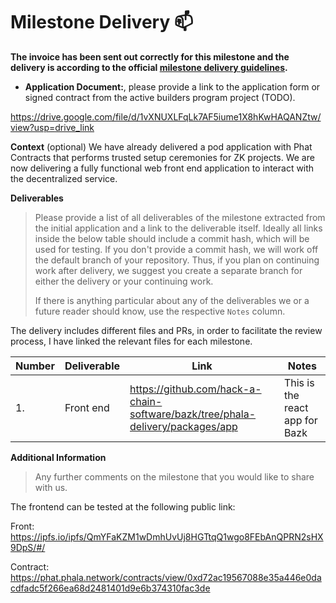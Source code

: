 # Milestone Delivery :mailbox:

**The invoice has been sent out correctly for this milestone and the delivery is according to the official [milestone delivery guidelines](../../support/milestone-deliverables-guidelines.md).**

* **Application Document:**, please provide a link to the application form or signed contract from the active builders program project (TODO).

https://drive.google.com/file/d/1vXNUXLFqLk7AF5iume1X8hKwHAQANZtw/view?usp=drive_link

**Context** (optional)
We have already delivered a pod application with Phat Contracts that performs trusted setup ceremonies for ZK projects. We are now delivering a fully functional web front end application to interact with the decentralized service.

**Deliverables**
> Please provide a list of all deliverables of the milestone extracted from the initial application and a link to the deliverable itself. Ideally all links inside the below table should include a commit hash, which will be used for testing. If you don't provide a commit hash, we will work off the default branch of your repository. Thus, if you plan on continuing work after delivery, we suggest you create a separate branch for either the delivery or your continuing work.
>
> If there is anything particular about any of the deliverables we or a future reader should know, use the respective `Notes` column.

The delivery includes different files and PRs, in order to facilitate the review process, I have linked the relevant files for each milestone.

| Number | Deliverable | Link | Notes |
| ------------- | ------------- | ------------- |------------- |
| 1. | Front end |https://github.com/hack-a-chain-software/bazk/tree/phala-delivery/packages/app| This is the react app for Bazk | 

**Additional Information**
> Any further comments on the milestone that you would like to share with us.

The frontend can be tested at the following public link:

Front: https://ipfs.io/ipfs/QmYFaKZM1wDmhUvUj8HGTtqQ1wgo8FEbAnQPRN2sHX9DpS/#/

Contract: https://phat.phala.network/contracts/view/0xd72ac19567088e35a446e0dacdfadc5f266ea68d2481401d9e6b374310fac3de